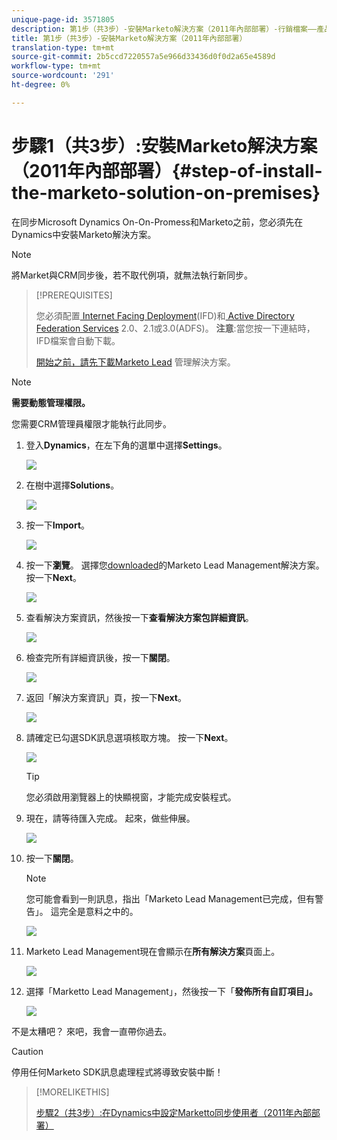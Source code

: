 ```yaml
---
unique-page-id: 3571805
description: 第1步（共3步）-安裝Marketo解決方案（2011年內部部署）-行銷檔案——產品檔案
title: 第1步（共3步）-安裝Marketo解決方案（2011年內部部署）
translation-type: tm+mt
source-git-commit: 2b5ccd7220557a5e966d33436d0f0d2a65e4589d
workflow-type: tm+mt
source-wordcount: '291'
ht-degree: 0%

---
```



# 步驟1（共3步）:安裝Marketo解決方案（2011年內部部署）{#step-of-install-the-marketo-solution-on-premises}

在同步Microsoft Dynamics On-On-Promess和Marketo之前，您必須先在Dynamics中安裝Marketo解決方案。

>[!NOTE]
>
>將Market與CRM同步後，若不取代例項，就無法執行新同步。

>[!PREREQUISITES]
>
>您必須配置[ Internet Facing Deployment](https://www.microsoft.com/en-us/download/confirmation.aspx?id=41701)(IFD)和[ Active Directory Federation Services](https://msdn.microsoft.com/en-us/library/bb897402.aspx) 2.0、2.1或3.0(ADFS)。 **注意**:當您按一下連結時，IFD檔案會自動下載。
>
>[開始之前，請先下載Marketo Lead](/help/marketo/product-docs/crm-sync/microsoft-dynamics-sync/sync-setup/download-the-marketo-lead-management-solution.md) 管理解決方案。

>[!NOTE]
>
>**需要動態管理權限。**
>
>您需要CRM管理員權限才能執行此同步。

1. 登入&#x200B;**Dynamics**，在左下角的選單中選擇&#x200B;**Settings**。

   ![](assets/image2015-4-2-11-3a32-3a53.png)

1. 在樹中選擇&#x200B;**Solutions**。

   ![](assets/image2015-4-2-11-3a35-3a28.png)

1. 按一下&#x200B;**Import**。

   ![](assets/image2015-4-2-11-3a37-3a33.png)

1. 按一下&#x200B;**瀏覽**。 選擇您[downloaded](/help/marketo/product-docs/crm-sync/microsoft-dynamics-sync/sync-setup/download-the-marketo-lead-management-solution.md)的Marketo Lead Management解決方案。 按一下&#x200B;**Next**。

   ![](assets/image2015-4-2-11-3a40-3a33.png)

1. 查看解決方案資訊，然後按一下&#x200B;**查看解決方案包詳細資訊**。

   ![](assets/image2015-11-18-11-3a12-3a8.png)

1. 檢查完所有詳細資訊後，按一下&#x200B;**關閉**。

   ![](assets/image2015-10-9-14-3a57-3a3.png)

1. 返回「解決方案資訊」頁，按一下&#x200B;**Next**。

   ![](assets/image2015-4-2-11-3a41-3a48.png)

1. 請確定已勾選SDK訊息選項核取方塊。 按一下&#x200B;**Next**。

   ![](assets/image2015-4-2-11-3a42-3a37.png)

   >[!TIP]
   >
   >您必須啟用瀏覽器上的快顯視窗，才能完成安裝程式。

1. 現在，請等待匯入完成。 起來，做些伸展。

   ![](assets/image2015-4-2-11-3a43-3a51.png)

1. 按一下&#x200B;**關閉**。

   >[!NOTE]
   >
   >您可能會看到一則訊息，指出「Marketo Lead Management已完成，但有警告」。 這完全是意料之中的。

   ![](assets/image2015-4-2-11-3a44-3a44.png)

1. Marketo Lead Management現在會顯示在&#x200B;**所有解決方案**&#x200B;頁面上。

   ![](assets/image2015-4-2-11-3a46-3a55.png)

1. 選擇「Marketto Lead Management」，然後按一下「**發佈所有自訂項目」。**

   ![](assets/image2015-4-2-11-3a48-3a21.png)

不是太糟吧？ 來吧，我會一直帶你過去。

>[!CAUTION]
>
>停用任何Marketo SDK訊息處理程式將導致安裝中斷！

>[!MORELIKETHIS]
>
>[步驟2（共3步）:在Dynamics中設定Marketto同步使用者（2011年內部部署）](/help/marketo/product-docs/crm-sync/microsoft-dynamics-sync/sync-setup/microsoft-dynamics-2011-on-premises/step-2-of-3-set-up.md)
